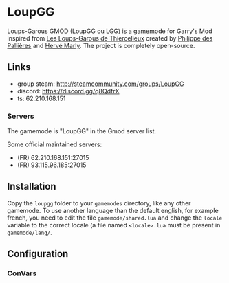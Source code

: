 
# LoupGG 

Loups-Garous GMOD (LoupGG ou LGG) is a gamemode for Garry's Mod inspired from [Les Loups-Garous de Thiercelieux](https://fr.wikipedia.org/wiki/Les_Loups-garous_de_Thiercelieux) created by [Philippe des Pallières](https://fr.wikipedia.org/wiki/Philippe_des_Palli%C3%A8res) and [Hervé Marly](https://fr.wikipedia.org/wiki/Herv%C3%A9_Marly).
The project is completely open-source.

## Links

* group steam: http://steamcommunity.com/groups/LoupGG
* discord: https://discord.gg/q8QdfrX
* ts: 62.210.168.151

### Servers

The gamemode is "LoupGG" in the Gmod server list.

Some official maintained servers:

* (FR) 62.210.168.151:27015
* (FR) 93.115.96.185:27015

## Installation

Copy the `loupgg` folder to your `gamemodes` directory, like any other gamemode.
To use another language than the default english, for example french, you need to edit the file `gamemode/shared.lua` and change the `locale` variable to the correct locale (a file named `<locale>.lua` must be present in `gamemode/lang/`.

## Configuration

### ConVars
